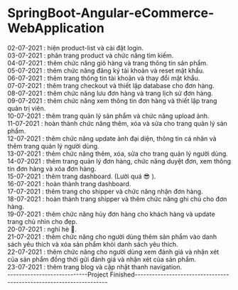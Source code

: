 # SpringBoot-Angular-eCommerce-WebApplication
02-07-2021 : hiện product-list và cài đặt login.<br>
03-07-2021 : phân trang product và chức năng tìm kiếm.<br>
04-07-2021 : thêm chức năng giỏ hàng và trang thông tin sản phẩm.<br>
05-07-2021 : thêm chức năng đăng ký tài khoản và reset mật khẩu.<br>
06-07-2021 : thêm trang thông tin tài khoản và thay đổi mật khẩu.<br>
07-07-2021 : thêm trang checkout và thiết lập database cho đơn hàng.<br>
08-07-2021 : thêm chức năng lưu đơn hàng và trang lịch sử đơn hàng.<br>
09-07-2021 : thêm chức năng xem thông tin đơn hàng và thiết lập trang quản trị viên.<br>
10-07-2021 : thêm trang quản lý sản phẩm và chức năng upload ảnh.<br>
11-07-2021 : hoàn thành chức năng thêm, xóa và sửa cho trang quản lý sản phẩm.<br>
12-07-2021 : thêm chức năng update ảnh đại diện, thông tin cá nhân và thêm trang quản lý người dùng.<br>
13-07-2021 : thêm chức năng thêm, xóa, sửa cho trang quản lý người dùng.<br>
14-07-2021 : thêm trang quản lý đơn hàng, chức năng duyệt đơn, xem thông tin đơn hàng và xóa đơn hàng.<br>
15-07-2021 : thêm trang dashboard. (Lười quá :sunglasses: ).<br>
16-07-2021 : hoàn thành trang dashboard.<br>
17-07-2021 : thêm trang cho shipper và chức năng nhận đơn hàng.<br>
18-07-2021 : hoàn thành trang shipper và thêm chức năng ghi chú cho đơn hàng.<br>
19-07-2021 : thêm chức năng hủy đơn hàng cho khách hàng và update trang chủ nhìn cho đẹp.<br>
20-07-2021 : nghỉ hè 🤭.<br>
21-07-2021 : thêm chức năng cho người dùng thêm sản phẩm vào danh sách yêu thích và xóa sản phẩm khỏi danh sách yêu thích.<br>
22-07-2021 : thêm chức năng cho người dùng xem đánh giá và nhận xét của sản phẩm đồng thời gửi đánh giá và nhận xét của sản phẩm.<br>
23-07-2021 : thêm trang blog và cập nhật thanh navigation.<br>
----------------------------Project Finished--------------------------------------------------------------------

